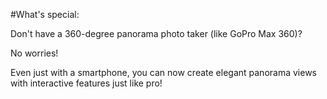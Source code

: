 #What's special:

Don't have a 360-degree panorama photo taker (like GoPro Max 360)?

No worries!

Even just with a smartphone, you can now create elegant panorama views with interactive features just like pro!
